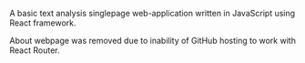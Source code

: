 A basic text analysis singlepage web-application written in JavaScript using React framework.

About webpage was removed due to inability of GitHub hosting to work with React Router.


